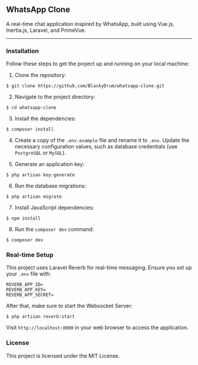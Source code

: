 ## WhatsApp Clone

<p>A real-time chat application inspired by WhatsApp, built using Vue.js, Inertia.js, Laravel, and PrimeVue.</p>

---

### Installation
Follow these steps to get the project up and running on your local machine:

1. Clone the repository:

```
$ git clone https://github.com/BlackyDrum/whatsapp-clone.git
```

2. Navigate to the project directory:

```
$ cd whatsapp-clone
```

3. Install the dependencies:

```
$ composer install
```

4. Create a copy of the `.env.example` file and rename it to `.env`. Update the necessary configuration values, such as database credentials (use `PostgreSQL` or `MySQL`).

5. Generate an application key:

```
$ php artisan key:generate
```

6. Run the database migrations:

```
$ php artisan migrate
```

7. Install JavaScript dependencies:

```
$ npm install
```

8. Run the `composer dev` command:

```
$ composer dev
```

### Real-time Setup

This project uses Laravel Reverb for real-time messaging. Ensure you set up your `.env` file with:
```env
REVERB_APP_ID=
REVERB_APP_KEY=
REVERB_APP_SECRET=
```
After that, make sure to start the Websocket Server:

```
$ php artisan reverb:start
```

Visit `http://localhost:8000` in your web browser to access the application.

### License
This project is licensed under the MIT License.
